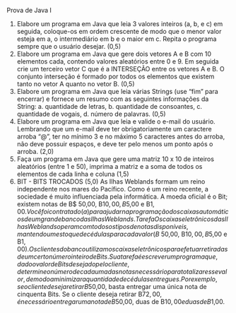 Prova de Java I
1. Elabore um programa em Java que leia 3 valores inteiros (a, b, e c) em seguida, coloque-os em ordem crescente de 
modo que o menor valor esteja em a, o intermediário em b e o maior em c. Repita o programa sempre que o usuário 
desejar. (0,5)
2. Elabore um programa em Java que gere dois vetores A e B com 10 elementos cada, contendo valores aleatórios 
entre 0 e 9. Em seguida crie um terceiro vetor C que é a INTERSEÇÃO entre os vetores A e B. O conjunto interseção é 
formado por todos os elementos que existem tanto no vetor A quanto no vetor B. (0,5)
3. Elabore um programa em Java que leia várias Strings (use “fim” para encerrar) e fornece um resumo com as 
seguintes informações da String: a. quantidade de letras, b. quantidade de consoantes, c. quantidade de vogais, d. 
número de palavras. (0,5)
4. Elabore um programa em Java que leia e valide o e-mail do usuário. Lembrando que um e-mail deve ter 
obrigatoriamente um caractere arroba “@”, ter no mínimo 3 e no máximo 5 caracteres antes do arroba, não deve 
possuir espaços, e deve ter pelo menos um ponto após o arroba. (2,0)
5. Faça um programa em Java que gere uma matriz 10 x 10 de inteiros aleatórios (entre 1 e 50), imprima a matriz e a 
soma de todos os elementos de cada linha e coluna (1,5)
6. BIT - BITS TROCADOS (5,0)
As Ilhas Weblands formam um reino independente nos mares do Pacífico. Como é um reino recente, a sociedade é 
muito influenciada pela informática. A moeda oficial é o Bit; existem notas de B$ 50,00, B$10,00, B$5,00 e B$1,00. 
Você foi contratado(a) para ajudar na programação dos caixas automáticos de um grande banco das Ilhas Weblands.
Tarefa
Os caixas eletrônicos das Ilhas Weblands operam com todos os tipos de notas disponíveis, mantendo um estoque de 
cédulas para cada valor (B$ 50,00, B$10,00, B$5,00 e B$1,00). Os clientes do banco utilizam os caixas eletrônicos para 
efetuar retiradas de um certo número inteiro de Bits.
Sua tarefa é escrever um programa que, dado o valor de Bits desejado pelo cliente, determine o número de cada 
uma das notas necessário para totalizar esse valor, de modo a minimizar a quantidade de cédulas entregues. Por 
exemplo, se o cliente deseja retirar B$50,00, basta entregar uma única nota de cinquenta Bits. Se o cliente deseja 
retirar B$72,00, é necessário entregar uma nota de B$50,00, duas de B$10,00 e duas de B$1,00.